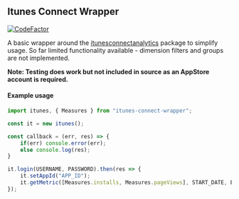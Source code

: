 
## Itunes Connect Wrapper

[![CodeFactor](https://www.codefactor.io/repository/github/darkmantle/itunes-connect-wrapper/badge)](https://www.codefactor.io/repository/github/darkmantle/itunes-connect-wrapper)

A basic wrapper around the [itunesconnectanalytics](https://github.com/JanHalozan/iTunesConnectAnalytics) package to simplify usage. So far limited functionality available - dimension filters and groups are not implemented.

**Note: Testing does work but not included in source as an AppStore account is required.**


#### Example usage
```typescript
import itunes, { Measures } from "itunes-connect-wrapper";

const it = new itunes();

const callback = (err, res) => {
    if(err) console.error(err);
    else console.log(res);
}

it.login(USERNAME, PASSWORD).then(res => {
    it.setAppId("APP_ID");
    it.getMetric([Measures.installs, Measures.pageViews], START_DATE, END_DATE, callback);
});
```